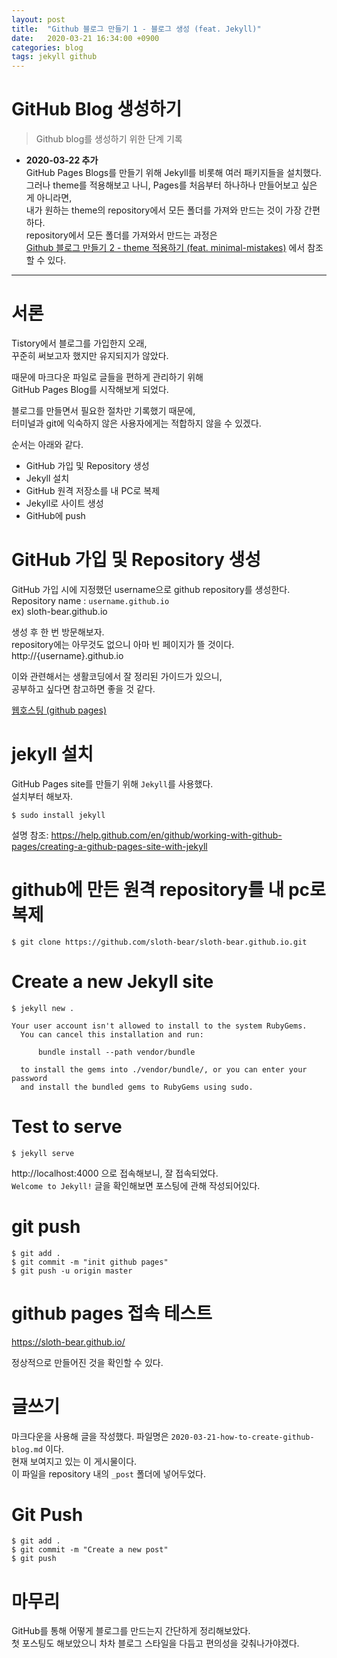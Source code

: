```yaml
---
layout: post
title:  "Github 블로그 만들기 1 - 블로그 생성 (feat. Jekyll)"
date:   2020-03-21 16:34:00 +0900
categories: blog
tags: jekyll github
---
```




# GitHub Blog 생성하기 
> Github blog를 생성하기 위한 단계 기록 



* __2020-03-22 추가__  
  GitHub Pages Blogs를 만들기 위해 Jekyll를 비롯해 여러 패키지들을 설치했다.  
  그러나 theme를 적용해보고 나니, Pages를 처음부터 하나하나 만들어보고 싶은 게 아니라면,  
  내가 원하는 theme의 repository에서 모든 폴더를 가져와 만드는 것이 가장 간편하다.  
  repository에서 모든 폴더를 가져와서 만드는 과정은  
  [Github 블로그 만들기 2 - theme 적용하기 (feat. minimal-mistakes)](https://sloth-bear.github.io/blog/how-to-create-github-blog/) 에서 참조할 수 있다. 
---



# 서론

Tistory에서 블로그를 가입한지 오래,  
꾸준히 써보고자 했지만 유지되지가 않았다.  

때문에 마크다운 파일로 글들을 편하게 관리하기 위해  
GitHub Pages Blog를 시작해보게 되었다.  

블로그를 만들면서 필요한 절차만 기록했기 때문에,  
터미널과 git에 익숙하지 않은 사용자에게는 적합하지 않을 수 있겠다.  


순서는 아래와 같다. 

* GitHub 가입 및 Repository 생성 
* Jekyll 설치 
* GitHub 원격 저장소를 내 PC로 복제 
* Jekyll로 사이트 생성 
* GitHub에 push



# GitHub 가입 및 Repository 생성 
GitHub 가입 시에 지정했던 username으로 github repository를 생성한다.  
Repository name : `username.github.io`  
ex) sloth-bear.github.io

생성 후 한 번 방문해보자.  
repository에는 아무것도 없으니 아마 빈 페이지가 뜰 것이다.  
http://{username}.github.io  

이와 관련해서는 생활코딩에서 잘 정리된 가이드가 있으니,  
공부하고 싶다면 참고하면 좋을 것 같다.  
  
<a href="https://opentutorials.org/course/3084/18891" target="_blank">웹호스팅 (github pages)</a>



# jekyll 설치
GitHub Pages site를 만들기 위해 `Jekyll`를 사용했다.  
설치부터 해보자.  

```
$ sudo install jekyll 
```

설명 참조: 
https://help.github.com/en/github/working-with-github-pages/creating-a-github-pages-site-with-jekyll



# github에 만든 원격 repository를 내 pc로 복제 
```
$ git clone https://github.com/sloth-bear/sloth-bear.github.io.git
```



# Create a new Jekyll site 
```
$ jekyll new .

Your user account isn't allowed to install to the system RubyGems.
  You can cancel this installation and run:

      bundle install --path vendor/bundle

  to install the gems into ./vendor/bundle/, or you can enter your password
  and install the bundled gems to RubyGems using sudo.
```



# Test to serve
```
$ jekyll serve
```

http://localhost:4000 으로 접속해보니, 잘 접속되었다.  
`Welcome to Jekyll!` 글을 확인해보면 포스팅에 관해 작성되어있다.  


# git push 
```
$ git add .
$ git commit -m "init github pages"
$ git push -u origin master
```



# github pages 접속 테스트 
https://sloth-bear.github.io/ 

정상적으로 만들어진 것을 확인할 수 있다.  



# 글쓰기 
마크다운을 사용해 글을 작성했다. 파일명은 `2020-03-21-how-to-create-github-blog.md` 이다.  
현재 보여지고 있는 이 게시물이다.  
이 파일을 repository 내의 `_post` 폴더에 넣어두었다.  



# Git Push 
```
$ git add .
$ git commit -m "Create a new post"
$ git push 
```



# 마무리  
GitHub를 통해 어떻게 블로그를 만드는지 간단하게 정리해보았다.  
첫 포스팅도 해보았으니 차차 블로그 스타일을 다듬고 편의성을 갖춰나가야겠다.  



